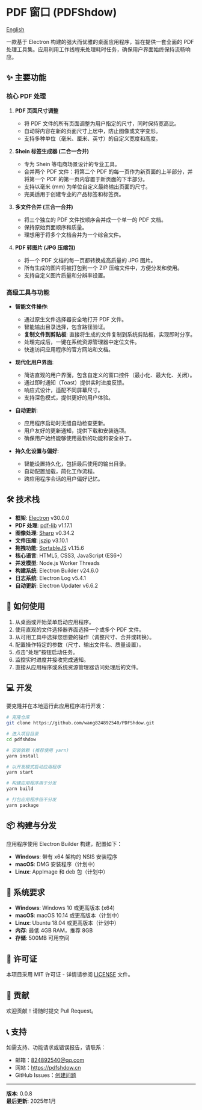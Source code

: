 # PDF 窗口 (PDFShdow)

[English](README.md)

一款基于 Electron 构建的强大而优雅的桌面应用程序，旨在提供一套全面的 PDF 处理工具集。应用利用工作线程来处理耗时任务，确保用户界面始终保持流畅响应。

## ✨ 主要功能

### 核心 PDF 处理

1.  **PDF 页面尺寸调整**
    *   将 PDF 文件的所有页面调整为用户指定的尺寸，同时保持宽高比。
    *   自动将内容在新的页面尺寸上居中，防止图像或文字变形。
    *   支持多种单位（毫米、厘米、英寸）的自定义宽度和高度。

2.  **Shein 标签生成器 (二合一合并)**
    *   专为 Shein 等电商场景设计的专业工具。
    *   合并两个 PDF 文件：将第二个 PDF 的每一页作为新页面的上半部分，并将第一个 PDF 的第一页内容置于新页面的下半部分。
    *   支持以毫米 (mm) 为单位自定义最终输出页面的尺寸。
    *   完美适用于创建专业的产品标签和标签页。

3.  **多文件合并 (三合一合并)**
    *   将三个独立的 PDF 文件按顺序合并成一个单一的 PDF 文档。
    *   保持原始页面顺序和质量。
    *   理想用于将多个文档合并为一个综合文件。

4.  **PDF 转图片 (JPG 压缩包)**
    *   将一个 PDF 文档的每一页都转换成高质量的 JPG 图片。
    *   所有生成的图片将被打包到一个 ZIP 压缩文件中，方便分发和使用。
    *   支持自定义图片质量和分辨率设置。

### 高级工具与功能

*   **智能文件操作**:
    *   通过原生文件选择器安全地打开 PDF 文件。
    *   智能输出目录选择，包含路径验证。
    *   **复制文件到剪贴板**: 直接将生成的文件复制到系统剪贴板，实现即时分享。
    *   处理完成后，一键在系统资源管理器中定位文件。
    *   快速访问应用程序的官方网站和文档。

*   **现代化用户界面**:
    *   简洁直观的用户界面，包含自定义的窗口控件（最小化、最大化、关闭）。
    *   通过即时通知（Toast）提供实时进度反馈。
    *   响应式设计，适配不同屏幕尺寸。
    *   支持深色模式，提供更好的用户体验。

*   **自动更新**:
    *   应用程序启动时无缝自动检查更新。
    *   用户友好的更新通知，提供下载和安装选项。
    *   确保用户始终能够使用最新的功能和安全补丁。

*   **持久化设置与偏好**:
    *   智能设置持久化，包括最后使用的输出目录。
    *   自动配置加载，简化工作流程。
    *   跨应用程序会话的用户偏好记忆。

## 🛠️ 技术栈

*   **框架**: [Electron](https://www.electronjs.org/) v30.0.0
*   **PDF 处理**: [pdf-lib](https://pdf-lib.js.org/) v1.17.1
*   **图像处理**: [Sharp](https://sharp.pixelplumbing.com/) v0.34.2
*   **文件压缩**: [jszip](https://stuk.github.io/jszip/) v3.10.1
*   **拖拽功能**: [SortableJS](https://sortablejs.github.io/Sortable/) v1.15.6
*   **核心语言**: HTML5, CSS3, JavaScript (ES6+)
*   **并发模型**: Node.js Worker Threads
*   **构建系统**: Electron Builder v24.6.0
*   **日志系统**: Electron Log v5.4.1
*   **自动更新**: Electron Updater v6.6.2

## 🚀 如何使用

1.  从桌面或开始菜单启动应用程序。
2.  使用直观的文件选择器界面选择一个或多个 PDF 文件。
3.  从可用工具中选择您想要的操作（调整尺寸、合并或转换）。
4.  配置操作特定的参数（尺寸、输出文件名、质量设置）。
5.  点击"处理"按钮启动任务。
6.  监控实时进度并接收完成通知。
7.  直接从应用程序或系统资源管理器访问处理后的文件。

## 💻 开发

要克隆并在本地运行此应用程序进行开发：

```bash
# 克隆仓库
git clone https://github.com/wang824892540/PDFShdow.git

# 进入项目目录
cd pdfshdow

# 安装依赖 (推荐使用 yarn)
yarn install

# 以开发模式启动应用程序
yarn start

# 构建应用程序用于分发
yarn build

# 打包应用程序但不分发
yarn package
```

## 📦 构建与分发

应用程序使用 Electron Builder 构建，配置如下：

- **Windows**: 带有 x64 架构的 NSIS 安装程序
- **macOS**: DMG 安装程序（计划中）
- **Linux**: AppImage 和 deb 包（计划中）

## 🔧 系统要求

- **Windows**: Windows 10 或更高版本 (x64)
- **macOS**: macOS 10.14 或更高版本（计划中）
- **Linux**: Ubuntu 18.04 或更高版本（计划中）
- **内存**: 最低 4GB RAM，推荐 8GB
- **存储**: 500MB 可用空间

## 📄 许可证

本项目采用 MIT 许可证 - 详情请参阅 [LICENSE](LICENSE) 文件。

## 🤝 贡献

欢迎贡献！请随时提交 Pull Request。

## 📞 支持

如需支持、功能请求或错误报告，请联系：
- 邮箱：824892540@qq.com
- 网站：https://pdfshdow.cn
- GitHub Issues：[创建问题](https://github.com/wang824892540/PDFShdow/issues)

---

**版本**: 0.0.8  
**最后更新**: 2025年1月